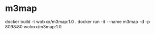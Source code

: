 # m3map

docker build -t wolxxx/m3map:1.0 .
docker run -it --name m3map -d -p 8098:80 wolxxx/m3map:1.0